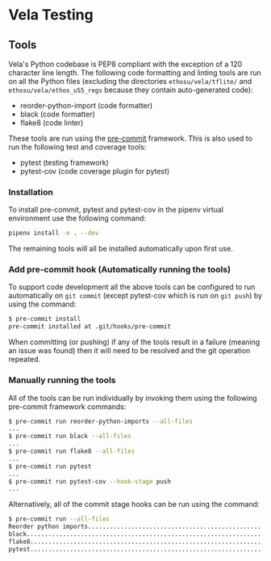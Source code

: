 # Vela Testing

## Tools

Vela's Python codebase is PEP8 compliant with the exception of a 120 character
line length.  The following code formatting and linting tools are run on all the
Python files (excluding the directories `ethosu/vela/tflite/` and
`ethosu/vela/ethos_u55_regs` because they contain auto-generated code):

* reorder-python-import (code formatter)
* black (code formatter)
* flake8 (code linter)

These tools are run using the [pre-commit](https://pre-commit.com/) framework.
This is also used to run the following test and coverage tools:

* pytest (testing framework)
* pytest-cov (code coverage plugin for pytest)

### Installation

To install pre-commit, pytest and pytest-cov in the pipenv virtual environment
use the following command:

```bash
pipenv install -e . --dev
```

The remaining tools will all be installed automatically upon first use.

### Add pre-commit hook (Automatically running the tools)

To support code development all the above tools can be configured to run
automatically on `git commit` (except pytest-cov which is run on `git push`) by
using the command:

```bash
$ pre-commit install
pre-commit installed at .git/hooks/pre-commit
```

When committing (or pushing) if any of the tools result in a failure (meaning an
issue was found) then it will need to be resolved and the git operation
repeated.

### Manually running the tools

All of the tools can be run individually by invoking them using the following
pre-commit framework commands:

```bash
$ pre-commit run reorder-python-imports --all-files
...
$ pre-commit run black --all-files
...
$ pre-commit run flake8 --all-files
...
$ pre-commit run pytest
...
$ pre-commit run pytest-cov --hook-stage push
...
```

Alternatively, all of the commit stage hooks can be run using the command:

```bash
$ pre-commit run --all-files
Reorder python imports...................................................Passed
black....................................................................Passed
flake8...................................................................Passed
pytest...................................................................Passed
```

